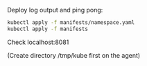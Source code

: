 Deploy log output and ping pong:
```sh
kubectl apply -f manifests/namespace.yaml
kubectl apply -f manifests
```

Check localhost:8081

(Create directory /tmp/kube first on the agent)